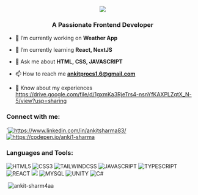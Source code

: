 <p align="center"><img src="https://capsule-render.vercel.app/api?type=rect&height=150&color=gradient&text=Hey%20Everyone%20!&section=header&reversal=false&textBg=false&animation=fadeIn"></p>
<h3 align="center">A Passionate Frontend Developer</h3>

- 🔭 I’m currently working on **Weather App**

- 🌱 I’m currently learning **React, NextJS**

- 💬 Ask me about **HTML, CSS, JAVASCRIPT**

- 📫 How to reach me **ankitprocs1.6@gmail.com**

- 📄 Know about my experiences https://drive.google.com/file/d/1gxmKa3RjeTrs4-nsnYfKAXPLZqtX_N-5/view?usp=sharing

<h3 align="left">Connect with me:</h3>
<p align="left">'<a href="https://www.linkedin.com/in/ankitsharma83/" target="blank"><img align="center" src="https://img.shields.io/badge/linkedin-%230077B5.svg?style=for-the-badge&logo=linkedin&logoColor=white" alt="https://www.linkedin.com/in/ankitsharma83/" /></a>
<a href="https://codepen.io/https://codepen.io/anki1-sharma" target="blank"><img align="center" src="https://img.shields.io/badge/Codepen-000000?style=for-the-badge&logo=codepen&logoColor=white" alt="https://codepen.io/anki1-sharma"/></a>
</p>

<h3 align="left">Languages and Tools:</h3>
<p align="left"> <img src="https://img.shields.io/badge/html5-%23E34F26.svg?style=for-the-badge&logo=html5&logoColor=white" alt="HTML5"/> <img src="https://img.shields.io/badge/css3-%231572B6.svg?style=for-the-badge&logo=css3&logoColor=white" alt="CSS3" /> <img src="https://img.shields.io/badge/tailwindcss-%2338B2AC.svg?style=for-the-badge&logo=tailwind-css&logoColor=white" alt="TAILWINDCSS" /> <img src="https://img.shields.io/badge/javascript-%23323330.svg?style=for-the-badge&logo=javascript&logoColor=%23F7DF1E" alt="JAVASCRIPT" /> <img src="https://img.shields.io/badge/typescript-%23007ACC.svg?style=for-the-badge&logo=typescript&logoColor=white" alt="TYPESCRIPT"/> <img src="https://img.shields.io/badge/react-%2320232a.svg?style=for-the-badge&logo=react&logoColor=%2361DAFB" alt="REACT"/> <img src="https://img.shields.io/badge/Next-black?style=for-the-badge&logo=next.js&logoColor=white/ alt="NEXTJS"/> <img src="https://img.shields.io/badge/mysql-4479A1.svg?style=for-the-badge&logo=mysql&logoColor=white" alt="MYSQL" /> <img src="https://img.shields.io/badge/unity-%23000000.svg?style=for-the-badge&logo=unity&logoColor=white" alt="UNITY" /> <img src="https://img.shields.io/badge/c%23-%23239120.svg?style=for-the-badge&logo=csharp&logoColor=white" alt="C#"/> </p>

<p>&nbsp;<img align="center" src="https://github-readme-stats.vercel.app/api?username=ankit-sharm4aa&show_icons=true&locale=en" alt="ankit-sharm4aa" /></p>

